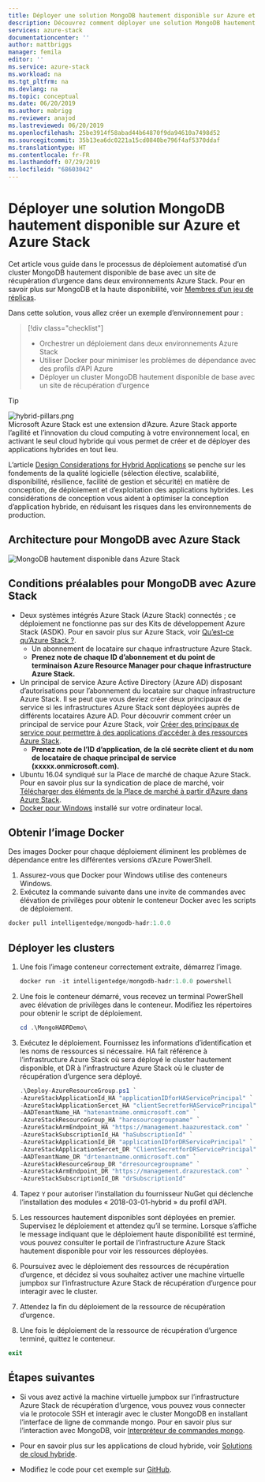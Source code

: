 ```yaml
---
title: Déployer une solution MongoDB hautement disponible sur Azure et Azure Stack | Microsoft Docs
description: Découvrez comment déployer une solution MongoDB hautement disponible sur Azure et Azure Stack
services: azure-stack
documentationcenter: ''
author: mattbriggs
manager: femila
editor: ''
ms.service: azure-stack
ms.workload: na
ms.tgt_pltfrm: na
ms.devlang: na
ms.topic: conceptual
ms.date: 06/20/2019
ms.author: mabrigg
ms.reviewer: anajod
ms.lastreviewed: 06/20/2019
ms.openlocfilehash: 25be3914f58abad44b64870f9da94610a7498d52
ms.sourcegitcommit: 35b13ea6dc0221a15cd0840be796f4af5370ddaf
ms.translationtype: HT
ms.contentlocale: fr-FR
ms.lasthandoff: 07/29/2019
ms.locfileid: "68603042"
---
```

# <a name="deploy-a-highly-available-mongodb-solution-to-azure-and-azure-stack"></a>Déployer une solution MongoDB hautement disponible sur Azure et Azure Stack

Cet article vous guide dans le processus de déploiement automatisé d’un cluster MongoDB hautement disponible de base avec un site de récupération d’urgence dans deux environnements Azure Stack. Pour en savoir plus sur MongoDB et la haute disponibilité, voir [Membres d’un jeu de réplicas](https://docs.mongodb.com/manual/core/replica-set-members/).

Dans cette solution, vous allez créer un exemple d’environnement pour :

> [!div class="checklist"]
> - Orchestrer un déploiement dans deux environnements Azure Stack
> - Utiliser Docker pour minimiser les problèmes de dépendance avec des profils d’API Azure
> - Déployer un cluster MongoDB hautement disponible de base avec un site de récupération d’urgence


> [!Tip]  
> ![hybrid-pillars.png](./media/azure-stack-solution-cloud-burst/hybrid-pillars.png)  
> Microsoft Azure Stack est une extension d’Azure. Azure Stack apporte l’agilité et l’innovation du cloud computing à votre environnement local, en activant le seul cloud hybride qui vous permet de créer et de déployer des applications hybrides en tout lieu.  
> 
> L’article [Design Considerations for Hybrid Applications](azure-stack-edge-pattern-overview.md) se penche sur les fondements de la qualité logicielle (sélection élective, scalabilité, disponibilité, résilience, facilité de gestion et sécurité) en matière de conception, de déploiement et d’exploitation des applications hybrides. Les considérations de conception vous aident à optimiser la conception d’application hybride, en réduisant les risques dans les environnements de production.



## <a name="architecture-for-mongodb-with-azure-stack"></a>Architecture pour MongoDB avec Azure Stack

![MongoDB hautement disponible dans Azure Stack](media/azure-stack-solution-mongdb-ha/image1.png)

## <a name="prerequisites-for-mongodb-with-azure-stack"></a>Conditions préalables pour MongoDB avec Azure Stack

  - Deux systèmes intégrés Azure Stack (Azure Stack) connectés ; ce déploiement ne fonctionne pas sur des Kits de développement Azure Stack (ASDK). Pour en savoir plus sur Azure Stack, voir [Qu’est-ce qu’Azure Stack ?](https://azure.microsoft.com/overview/azure-stack/).
      - Un abonnement de locataire sur chaque infrastructure Azure Stack.    
      - **Prenez note de chaque ID d’abonnement et du point de terminaison Azure Resource Manager pour chaque infrastructure Azure Stack.**
  - Un principal de service Azure Active Directory (Azure AD) disposant d’autorisations pour l’abonnement du locataire sur chaque infrastructure Azure Stack. Il se peut que vous deviez créer deux principaux de service si les infrastructures Azure Stack sont déployées auprès de différents locataires Azure AD. Pour découvrir comment créer un principal de service pour Azure Stack, voir [Créer des principaux de service pour permettre à des applications d’accéder à des ressources Azure Stack](https://docs.microsoft.com/azure-stack/user/azure-stack-create-service-principals).    
      - **Prenez note de l’ID d’application, de la clé secrète client et du nom de locataire de chaque principal de service (xxxxx.onmicrosoft.com).**
  - Ubuntu 16.04 syndiqué sur la Place de marché de chaque Azure Stack. Pour en savoir plus sur la syndication de place de marché, voir [Télécharger des éléments de la Place de marché à partir d’Azure dans Azure Stack](https://docs.microsoft.com/azure-stack/operator/azure-stack-download-azure-marketplace-item).
  - [Docker pour Windows](https://docs.docker.com/docker-for-windows/) installé sur votre ordinateur local.

## <a name="get-the-docker-image"></a>Obtenir l’image Docker

Des images Docker pour chaque déploiement éliminent les problèmes de dépendance entre les différentes versions d’Azure PowerShell.
1.  Assurez-vous que Docker pour Windows utilise des conteneurs Windows.
2.  Exécutez la commande suivante dans une invite de commandes avec élévation de privilèges pour obtenir le conteneur Docker avec les scripts de déploiement.
```powershell  
docker pull intelligentedge/mongodb-hadr:1.0.0
```

## <a name="deploy-the-clusters"></a>Déployer les clusters

1.  Une fois l’image conteneur correctement extraite, démarrez l’image.

    ```powershell  
    docker run -it intelligentedge/mongodb-hadr:1.0.0 powershell
    ```

2.  Une fois le conteneur démarré, vous recevez un terminal PowerShell avec élévation de privilèges dans le conteneur. Modifiez les répertoires pour obtenir le script de déploiement.

    ```powershell  
    cd .\MongoHADRDemo\
    ```

3.  Exécutez le déploiement. Fournissez les informations d’identification et les noms de ressources si nécessaire. HA fait référence à l’infrastructure Azure Stack où sera déployé le cluster hautement disponible, et DR à l’infrastructure Azure Stack où le cluster de récupération d’urgence sera déployé.

    ```powershell
    .\Deploy-AzureResourceGroup.ps1 `
    -AzureStackApplicationId_HA "applicationIDforHAServicePrincipal" `
    -AzureStackApplicationSercet_HA "clientSecretforHAServicePrincipal" `
    -AADTenantName_HA "hatenantname.onmicrosoft.com" `
    -AzureStackResourceGroup_HA "haresourcegroupname" `
    -AzureStackArmEndpoint_HA "https://management.haazurestack.com" `
    -AzureStackSubscriptionId_HA "haSubscriptionId" `
    -AzureStackApplicationId_DR "applicationIDforDRServicePrincipal" `
    -AzureStackApplicationSercet_DR "ClientSecretforDRServicePrincipal" `
    -AADTenantName_DR "drtenantname.onmicrosoft.com" `
    -AzureStackResourceGroup_DR "drresourcegroupname" `
    -AzureStackArmEndpoint_DR "https://management.drazurestack.com" `
    -AzureStackSubscriptionId_DR "drSubscriptionId"
    ```

4.  Tapez `Y` pour autoriser l’installation du fournisseur NuGet qui déclenche l’installation des modules « 2018-03-01-hybrid » du profil d’API.

5.  Les ressources hautement disponibles sont déployées en premier. Supervisez le déploiement et attendez qu’il se termine. Lorsque s’affiche le message indiquant que le déploiement haute disponibilité est terminé, vous pouvez consulter le portail de l’infrastructure Azure Stack hautement disponible pour voir les ressources déployées. 

6.  Poursuivez avec le déploiement des ressources de récupération d’urgence, et décidez si vous souhaitez activer une machine virtuelle jumpbox sur l’infrastructure Azure Stack de récupération d’urgence pour interagir avec le cluster.

7.  Attendez la fin du déploiement de la ressource de récupération d’urgence.

8.  Une fois le déploiement de la ressource de récupération d’urgence terminé, quittez le conteneur.

  ```powershell
  exit
  ```

## <a name="next-steps"></a>Étapes suivantes

  - Si vous avez activé la machine virtuelle jumpbox sur l’infrastructure Azure Stack de récupération d’urgence, vous pouvez vous connecter via le protocole SSH et interagir avec le cluster MongoDB en installant l’interface de ligne de commande mongo. Pour en savoir plus sur l’interaction avec MongoDB, voir [Interpréteur de commandes mongo](https://docs.mongodb.com/manual/mongo/).

  - Pour en savoir plus sur les applications de cloud hybride, voir [Solutions de cloud hybride](https://aka.ms/azsdevtutorials).

  - Modifiez le code pour cet exemple sur [GitHub](https://github.com/Azure-Samples/azure-intelligent-edge-patterns).
